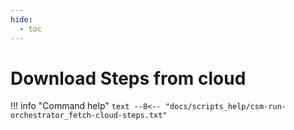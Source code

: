 ```yaml
---
hide:
  - toc
---
```

# Download Steps from cloud

!!! info "Command help"
    ```text
    --8<-- "docs/scripts_help/csm-run-orchestrator_fetch-cloud-steps.txt"
    ```